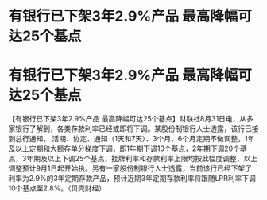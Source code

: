 # 有银行已下架3年2.9%产品 最高降幅可达25个基点

# 有银行已下架3年2.9%产品 最高降幅可达25个基点

【有银行已下架3年2.9%产品
最高降幅可达25个基点】财联社8月31日电，从多家银行了解到，各类存款利率已经或即将下调。某股份制银行人士透露，该行已接到总行通知，
活期、协定、通知（1天和7天）、3个月、6个月定期不做调整，1年及以上定期和大额存单分梯度下调，即1年期下调10个基点，2年期下调20个基点，3年期及以上下调25个基点，挂牌利率和存款利率上限均按此幅度调整，以上调整预计9月1日起开始执。另有一家股份制银行人士透露，当前该行已经下架了利率为2.9%的3年定期存款产品，预计近期3年定期存款利率将跟随LPR利率下调10个基点至2.8%。（贝壳财经）

